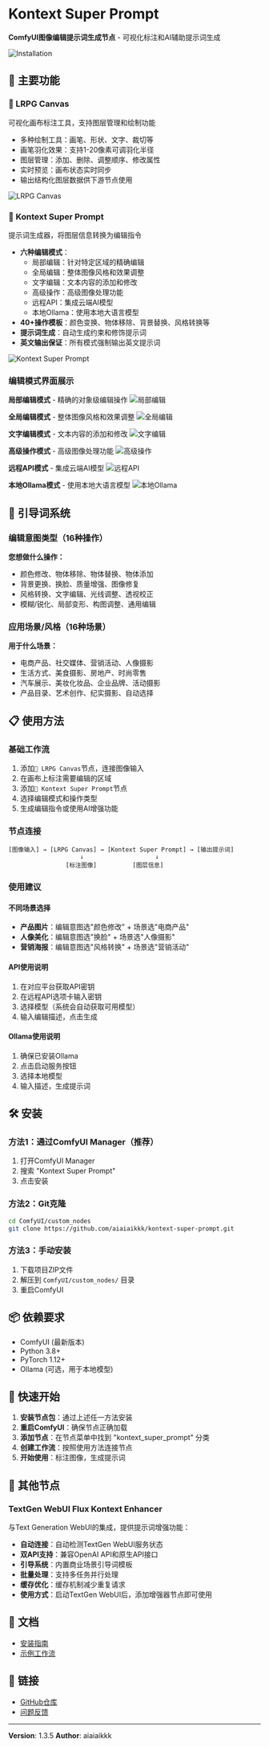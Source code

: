 # Kontext Super Prompt

**ComfyUI图像编辑提示词生成节点** - 可视化标注和AI辅助提示词生成

![Installation](images/instruction.png)

## 🎯 主要功能

### 🎨 LRPG Canvas  
可视化画布标注工具，支持图层管理和绘制功能
- 多种绘制工具：画笔、形状、文字、裁切等
- 画笔羽化效果：支持1-20像素可调羽化半径
- 图层管理：添加、删除、调整顺序、修改属性
- 实时预览：画布状态实时同步
- 输出结构化图层数据供下游节点使用

![LRPG Canvas](images/LRPG_Canvas.png)

### 🎯 Kontext Super Prompt
提示词生成器，将图层信息转换为编辑指令
- **六种编辑模式**：
  - 局部编辑：针对特定区域的精确编辑
  - 全局编辑：整体图像风格和效果调整
  - 文字编辑：文本内容的添加和修改
  - 高级操作：高级图像处理功能
  - 远程API：集成云端AI模型
  - 本地Ollama：使用本地大语言模型
- **40+操作模板**：颜色变换、物体移除、背景替换、风格转换等
- **提示词生成**：自动生成约束和修饰提示词
- **英文输出保证**：所有模式强制输出英文提示词

![Kontext Super Prompt](images/KontextSuperPrompt.png)

### 编辑模式界面展示

**局部编辑模式** - 精确的对象级编辑操作
![局部编辑](images/KontextSuperPrompt1.png)

**全局编辑模式** - 整体图像风格和效果调整
![全局编辑](images/KontextSuperPrompt2.png)

**文字编辑模式** - 文本内容的添加和修改
![文字编辑](images/KontextSuperPrompt3.png)

**高级操作模式** - 高级图像处理功能
![高级操作](images/KontextSuperPrompt4.png)

**远程API模式** - 集成云端AI模型
![远程API](images/KontextSuperPrompt5.png)

**本地Ollama模式** - 使用本地大语言模型
![本地Ollama](images/KontextSuperPrompt6.png)

## 🤖 引导词系统

### 编辑意图类型（16种操作）
**您想做什么操作：**
- 颜色修改、物体移除、物体替换、物体添加
- 背景更换、换脸、质量增强、图像修复
- 风格转换、文字编辑、光线调整、透视校正
- 模糊/锐化、局部变形、构图调整、通用编辑

### 应用场景/风格（16种场景）
**用于什么场景：**
- 电商产品、社交媒体、营销活动、人像摄影
- 生活方式、美食摄影、房地产、时尚零售
- 汽车展示、美妆化妆品、企业品牌、活动摄影
- 产品目录、艺术创作、纪实摄影、自动选择

## 📋 使用方法

### 基础工作流
1. 添加`🎨 LRPG Canvas`节点，连接图像输入
2. 在画布上标注需要编辑的区域
3. 添加`🎯 Kontext Super Prompt`节点
4. 选择编辑模式和操作类型
5. 生成编辑指令或使用AI增强功能

### 节点连接
```
[图像输入] → [LRPG Canvas] → [Kontext Super Prompt] → [输出提示词]
                    ↓                    ↓
                [标注图像]          [图层信息]
```

### 使用建议

#### 不同场景选择
- **产品图片**：编辑意图选"颜色修改" + 场景选"电商产品"
- **人像美化**：编辑意图选"换脸" + 场景选"人像摄影"
- **营销海报**：编辑意图选"风格转换" + 场景选"营销活动"

#### API使用说明
1. 在对应平台获取API密钥
2. 在远程API选项卡输入密钥
3. 选择模型（系统会自动获取可用模型）
4. 输入编辑描述，点击生成

#### Ollama使用说明
1. 确保已安装Ollama
2. 点击启动服务按钮
3. 选择本地模型
4. 输入描述，生成提示词

## 🛠️ 安装

### 方法1：通过ComfyUI Manager（推荐）
1. 打开ComfyUI Manager
2. 搜索 "Kontext Super Prompt"
3. 点击安装

### 方法2：Git克隆
```bash
cd ComfyUI/custom_nodes
git clone https://github.com/aiaiaikkk/kontext-super-prompt.git
```

### 方法3：手动安装
1. 下载项目ZIP文件
2. 解压到 `ComfyUI/custom_nodes/` 目录
3. 重启ComfyUI

## 📦 依赖要求

- ComfyUI (最新版本)
- Python 3.8+
- PyTorch 1.12+
- Ollama (可选，用于本地模型)

## 🚀 快速开始

1. **安装节点包**：通过上述任一方法安装
2. **重启ComfyUI**：确保节点正确加载
3. **添加节点**：在节点菜单中找到 "kontext_super_prompt" 分类
4. **创建工作流**：按照使用方法连接节点
5. **开始使用**：标注图像，生成提示词

## 🤖 其他节点

### TextGen WebUI Flux Kontext Enhancer
与Text Generation WebUI的集成，提供提示词增强功能：
- **自动连接**：自动检测TextGen WebUI服务状态
- **双API支持**：兼容OpenAI API和原生API接口
- **引导系统**：内置商业场景引导词模板
- **批量处理**：支持多任务并行处理
- **缓存优化**：缓存机制减少重复请求
- **使用方式**：启动TextGen WebUI后，添加增强器节点即可使用

## 📖 文档

- [安装指南](INSTALLATION.md)
- [示例工作流](examples/)

## 🔗 链接

- [GitHub仓库](https://github.com/aiaiaikkk/kontext-super-prompt)
- [问题反馈](https://github.com/aiaiaikkk/kontext-super-prompt/issues)

---

**Version**: 1.3.5
**Author**: aiaiaikkk